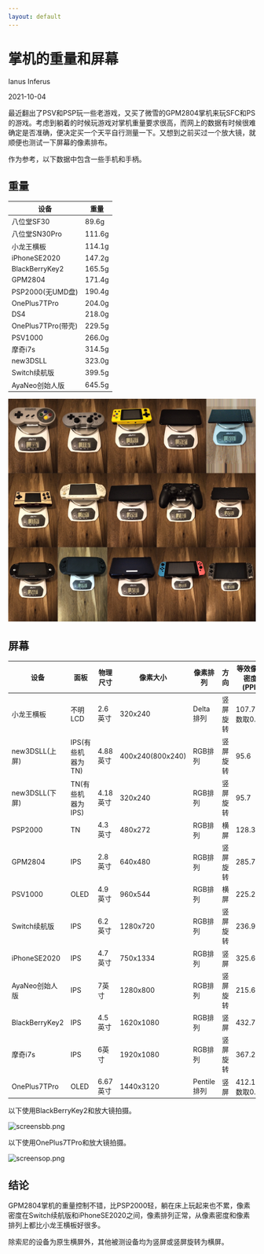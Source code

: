 ```yaml
---
layout: default
---
```


# 掌机的重量和屏幕

Ianus Inferus

2021-10-04

最近翻出了PSV和PSP玩一些老游戏，又买了微雪的GPM2804掌机来玩SFC和PS的游戏。考虑到躺着的时候玩游戏对掌机重量要求很高，而网上的数据有时候很难确定是否准确，便决定买一个天平自行测量一下。又想到之前买过一个放大镜，就顺便也测试一下屏幕的像素排布。

作为参考，以下数据中包含一些手机和手柄。

## 重量

| 设备               | 重量   |
| ------------------ | ------ |
| 八位堂SF30         |  89.6g |
| 八位堂SN30Pro      | 111.6g |
| 小龙王横板         | 114.1g |
| iPhoneSE2020       | 147.2g |
| BlackBerryKey2     | 165.5g |
| GPM2804            | 171.4g |
| PSP2000(无UMD盘)   | 190.4g |
| OnePlus7TPro       | 204.0g |
| DS4                | 218.0g |
| OnePlus7TPro(带壳) | 229.5g |
| PSV1000            | 266.0g |
| 摩奇i7s            | 314.5g |
| new3DSLL           | 323.0g |
| Switch续航版       | 399.5g |
| AyaNeo创始人版     | 645.5g |

![weights.png](weights.png)

## 屏幕

| 设备            | 面板              | 物理尺寸         | 像素大小         | 像素排列    | 方向     | 等效像素密度(PPI) |
| --------------- | ----------------- | ---------------- | ---------------- | ----------- | -------- | ----------------- |
| 小龙王横板      | 不明LCD           | 2.6英寸          | 320x240          | Delta排列   | 竖屏旋转 | 107.7(系数取0.7)  |
| new3DSLL(上屏)  | IPS(有些机器为TN) | 4.88英寸         | 400x240(800x240) | RGB排列     | 竖屏旋转 |  95.6             |
| new3DSLL(下屏)  | TN(有些机器为IPS) | 4.18英寸         | 320x240          | RGB排列     | 竖屏旋转 |  95.7             |
| PSP2000         | TN                | 4.3英寸          | 480x272          | RGB排列     | 横屏     | 128.3             |
| GPM2804         | IPS               | 2.8英寸          | 640x480          | RGB排列     | 竖屏旋转 | 285.7             |
| PSV1000         | OLED              | 4.9英寸          | 960x544          | RGB排列     | 横屏     | 225.2             |
| Switch续航版    | IPS               | 6.2英寸          | 1280x720         | RGB排列     | 竖屏旋转 | 236.9             |
| iPhoneSE2020    | IPS               | 4.7英寸          | 750x1334         | RGB排列     | 竖屏     | 325.6             |
| AyaNeo创始人版  | IPS               | 7英寸            | 1280x800         | RGB排列     | 竖屏旋转 | 215.6             |
| BlackBerryKey2  | IPS               | 4.5英寸          | 1620x1080        | RGB排列     | 竖屏     | 432.7             |
| 摩奇i7s         | IPS               | 6英寸            | 1920x1080        | RGB排列     | 竖屏旋转 | 367.2             |
| OnePlus7TPro    | OLED              | 6.67英寸         | 1440x3120        | Pentile排列 | 竖屏     | 412.1(系数取0.8)  |

以下使用BlackBerryKey2和放大镜拍摄。

![screensbb.png](screensbb.png)

以下使用OnePlus7TPro和放大镜拍摄。

![screensop.png](screensop.png)

## 结论

GPM2804掌机的重量控制不错，比PSP2000轻，躺在床上玩起来也不累，像素密度在Switch续航版和iPhoneSE2020之间，像素排列正常，从像素密度和像素排列上都比小龙王横板好很多。

除索尼的设备为原生横屏外，其他被测设备均为竖屏或竖屏旋转为横屏。
